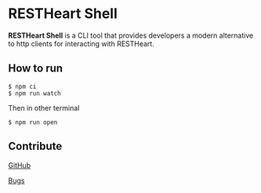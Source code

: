 # RESTHeart Shell

**RESTHeart Shell** is a CLI tool that provides developers a modern alternative to http clients for interacting with RESTHeart.

## How to run

```
$ npm ci
$ npm run watch
```

Then in other terminal

```
$ npm run open
```

## Contribute

[GitHub](https://github.com/softinstigate/restheart-shell "RESTHeart Shell's GitHub page")

[Bugs](https://github.com/softinstigate/restheart-shell/issues/new "RESTHeart Shell's bug reporting page")

